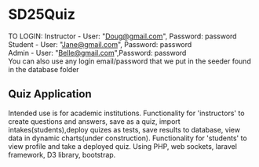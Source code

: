 # SD25Quiz
TO LOGIN: Instructor - User: "Doug@gmail.com", Password: password<br>
          Student - User: "Jane@gmail.com", Password: password<br>
          Admin - User: "Belle@gmail.com",Password: password<br>
You can also use any login email/password that we put in the seeder found in the database folder


Quiz Application
-------

Intended use is for academic institutions.
Functionality for 'instructors' to create questions and answers, save as a quiz, import intakes(students),deploy quizes as tests, save results to database, view data in dynamic charts(under construction).
Functionality for 'students' to view profile and take a deployed quiz.
Using PHP, web sockets, laravel framework, D3 library, bootstrap.

